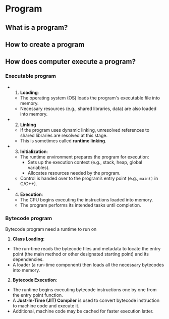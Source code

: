 # Program

## What is a program?

## How to create a program

## How does computer execute a program?

### Executable program

- 1. **Loading**:
   - The operating system (OS) loads the program's executable file into memory.
   - Necessary resources (e.g., shared libraries, data) are also loaded into memory.
- 2. **Linking**
   - If the program uses dynamic linking, unresolved references to shared libraries are resolved at this stage.
   - This is sometimes called **runtime linking**.
- 3. **Initialization**:
   - The runtime environment prepares the program for execution:
     - Sets up the execution context (e.g., stack, heap, global variables).
     - Allocates resources needed by the program.
   - Control is handed over to the program’s entry point (e.g., `main()` in C/C++).
- 4. **Execution**:
   - The CPU begins executing the instructions loaded into memory.
   - The program performs its intended tasks until completion.

### Bytecode program

Bytecode program need a runtime to run on

1. **Class Loading**:
  - The run-time reads the bytecode files and metadata to locate the entry point (the main method or other designated starting point) and its dependencies.
  - A loader (a run-time component) then loads all the necessary bytecodes into memory.

2. **Bytecode Execution**:
  - The runtime begins executing bytecode instructions one by one from the entry point function.
  - A **Just-In-Time (JIT) Compiler** is used to convert bytecode instruction to machine code and execute it.
  - Additional, machine code may be cached for faster execution latter.
